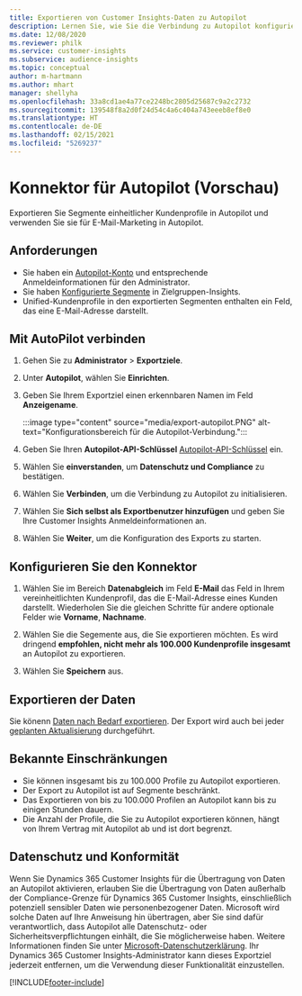 ```yaml
---
title: Exportieren von Customer Insights-Daten zu Autopilot
description: Lernen Sie, wie Sie die Verbindung zu Autopilot konfigurieren.
ms.date: 12/08/2020
ms.reviewer: philk
ms.service: customer-insights
ms.subservice: audience-insights
ms.topic: conceptual
author: m-hartmann
ms.author: mhart
manager: shellyha
ms.openlocfilehash: 33a8cd1ae4a77ce2248bc2805d25687c9a2c2732
ms.sourcegitcommit: 139548f8a2d0f24d54c4a6c404a743eeeb8ef8e0
ms.translationtype: HT
ms.contentlocale: de-DE
ms.lasthandoff: 02/15/2021
ms.locfileid: "5269237"
---
```

# <a name="connector-for-autopilot-preview"></a>Konnektor für Autopilot (Vorschau)

Exportieren Sie Segmente einheitlicher Kundenprofile in Autopilot und verwenden Sie sie für E-Mail-Marketing in Autopilot. 

## <a name="prerequisites"></a>Anforderungen

-   Sie haben ein [Autopilot-Konto](https://www.autopilothq.com/) und entsprechende Anmeldeinformationen für den Administrator.
-   Sie haben [Konfigurierte Segmente](segments.md) in Zielgruppen-Insights.
-   Unified-Kundenprofile in den exportierten Segmenten enthalten ein Feld, das eine E-Mail-Adresse darstellt.

## <a name="connect-to-autopilot"></a>Mit AutoPilot verbinden

1. Gehen Sie zu **Administrator** > **Exportziele**.

1. Unter **Autopilot**, wählen Sie **Einrichten**.

1. Geben Sie Ihrem Exportziel einen erkennbaren Namen im Feld **Anzeigename**.

   :::image type="content" source="media/export-autopilot.PNG" alt-text="Konfigurationsbereich für die Autopilot-Verbindung.":::

1. Geben Sie Ihren **Autopilot-API-Schlüssel** [Autopilot-API-Schlüssel](https://autopilot.docs.apiary.io/#) ein.

1. Wählen Sie **einverstanden**, um **Datenschutz und Compliance** zu bestätigen.

1. Wählen Sie **Verbinden**, um die Verbindung zu Autopilot zu initialisieren.

1. Wählen Sie **Sich selbst als Exportbenutzer hinzufügen** und geben Sie Ihre Customer Insights Anmeldeinformationen an.

1. Wählen Sie **Weiter**, um die Konfiguration des Exports zu starten.

## <a name="configure-the-connector"></a>Konfigurieren Sie den Konnektor

1. Wählen Sie im Bereich **Datenabgleich** im Feld **E-Mail** das Feld in Ihrem vereinheitlichten Kundenprofil, das die E-Mail-Adresse eines Kunden darstellt. Wiederholen Sie die gleichen Schritte für andere optionale Felder wie **Vorname**, **Nachname**.

1. Wählen Sie die Segemente aus, die Sie exportieren möchten. Es wird dringend **empfohlen, nicht mehr als 100.000 Kundenprofile insgesamt** an Autopilot zu exportieren. 

1. Wählen Sie **Speichern** aus.

## <a name="export-the-data"></a>Exportieren der Daten

Sie könenn [Daten nach Bedarf exportieren](export-destinations.md). Der Export wird auch bei jeder [geplanten Aktualisierung](system.md#schedule-tab) durchgeführt.

## <a name="known-limitations"></a>Bekannte Einschränkungen

- Sie können insgesamt bis zu 100.000 Profile zu Autopilot exportieren.
- Der Export zu Autopilot ist auf Segmente beschränkt.
- Das Exportieren von bis zu 100.000 Profilen an Autopilot kann bis zu einigen Stunden dauern. 
- Die Anzahl der Profile, die Sie zu Autopilot exportieren können, hängt von Ihrem Vertrag mit Autopilot ab und ist dort begrenzt.

## <a name="data-privacy-and-compliance"></a>Datenschutz und Konformität

Wenn Sie Dynamics 365 Customer Insights für die Übertragung von Daten an Autopilot aktivieren, erlauben Sie die Übertragung von Daten außerhalb der Compliance-Grenze für Dynamics 365 Customer Insights, einschließlich potenziell sensibler Daten wie personenbezogener Daten. Microsoft wird solche Daten auf Ihre Anweisung hin übertragen, aber Sie sind dafür verantwortlich, dass Autopilot alle Datenschutz- oder Sicherheitsverpflichtungen einhält, die Sie möglicherweise haben. Weitere Informationen finden Sie unter [Microsoft-Datenschutzerklärung](https://go.microsoft.com/fwlink/?linkid=396732).
Ihr Dynamics 365 Customer Insights-Administrator kann dieses Exportziel jederzeit entfernen, um die Verwendung dieser Funktionalität einzustellen.


[!INCLUDE[footer-include](../includes/footer-banner.md)]